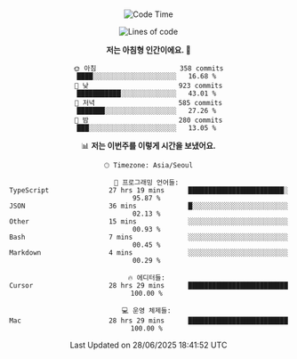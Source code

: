 <div align="center">

<br />

 <!--START_SECTION:waka-->
![Code Time](http://img.shields.io/badge/Code%20Time-4%2C781%20hrs%2045%20mins-blue)

![Lines of code](https://img.shields.io/badge/%EC%A0%80%EB%8A%94%20%EC%97%AC%ED%83%9C%EA%B9%8C%EC%A7%80%20-2.0%20million%20%EC%A4%84%EC%9D%98%20%EC%BD%94%EB%93%9C%EB%A5%BC%20%EC%9E%91%EC%84%B1%ED%96%88%EC%96%B4%EC%9A%94.-blue)

**저는 아침형 인간이에요. 🐤** 

```text
🌞 아침                     358 commits         ████░░░░░░░░░░░░░░░░░░░░░   16.68 % 
🌆 낮　                     923 commits         ███████████░░░░░░░░░░░░░░   43.01 % 
🌃 저녁                     585 commits         ███████░░░░░░░░░░░░░░░░░░   27.26 % 
🌙 밤　                     280 commits         ███░░░░░░░░░░░░░░░░░░░░░░   13.05 % 
```


📊 **저는 이번주를 이렇게 시간을 보냈어요.** 

```text
🕑︎ Timezone: Asia/Seoul

💬 프로그래밍 언어들: 
TypeScript               27 hrs 19 mins      ████████████████████████░   95.87 % 
JSON                     36 mins             █░░░░░░░░░░░░░░░░░░░░░░░░   02.13 % 
Other                    15 mins             ░░░░░░░░░░░░░░░░░░░░░░░░░   00.93 % 
Bash                     7 mins              ░░░░░░░░░░░░░░░░░░░░░░░░░   00.45 % 
Markdown                 4 mins              ░░░░░░░░░░░░░░░░░░░░░░░░░   00.29 % 

🔥 에디터들: 
Cursor                   28 hrs 29 mins      █████████████████████████   100.00 % 

💻 운영 체제들: 
Mac                      28 hrs 29 mins      █████████████████████████   100.00 % 
```


 Last Updated on 28/06/2025 18:41:52 UTC
<!--END_SECTION:waka-->

</div>

